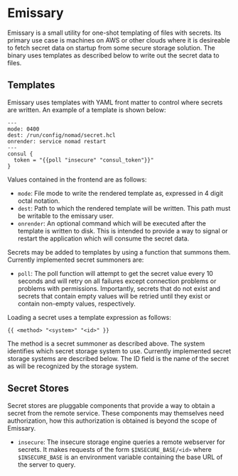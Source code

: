 # Emissary

Emissary is a small utility for one-shot templating of files with
secrets.  Its primary use case is machines on AWS or other clouds
where it is desireable to fetch secret data on startup from some
secure storage solution.  The binary uses templates as described below
to write out the secret data to files.

## Templates

Emissary uses templates with YAML front matter to control where
secrets are written.  An example of a template is shown below:

```
---
mode: 0400
dest: /run/config/nomad/secret.hcl
onrender: service nomad restart
---
consul {
  token = "{{poll "insecure" "consul_token"}}"
}
```

Values contained in the frontend are as follows:

  * `mode`: File mode to write the rendered template as, expressed in 4
    digit octal notation.
  * `dest`: Path to which the rendered template will be written.  This
    path must be writable to the emissary user.
  * `onrender`: An optional command which will be executed after the
    template is written to disk.  This is intended to provide a way to
    signal or restart the application which will consume the secret
    data.

Secrets may be added to templates by using a function that summons
them.  Currently implemented secret summoners are:

  * `poll`: The poll function will attempt to get the secret value
    every 10 seconds and will retry on all failures except connection
    problems or problems with permissions.  Importantly, secrets that
    do not exist and secrets that contain empty values will be retried
    until they exist or contain non-empty values, respectively.

Loading a secret uses a template expression as follows:

```
{{ <method> "<system>" "<id>" }}
```

The method is a secret summoner as described above.  The system
identifies which secret storage system to use.  Currently implemented
secret storage systems are described below.  The ID field is the name
of the secret as will be recognized by the storage system.

## Secret Stores

Secret stores are pluggable components that provide a way to obtain a
secret from the remote service.  These components may themselves need
authorization, how this authorization is obtained is beyond the scope
of Emissary.

  * `insecure`: The insecure storage engine queries a remote webserver
    for secrets.  It makes requests of the form `$INSECURE_BASE/<id>`
    where `$INSECURE_BASE` is an environment variable containing the
    base URL of the server to query.
